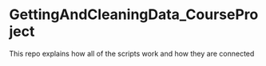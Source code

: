 # GettingAndCleaningData_CourseProject

This repo explains how all of the scripts work and how they are connected
